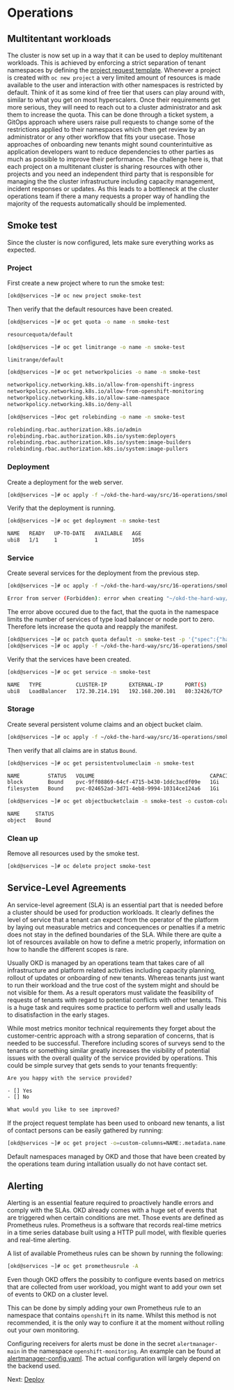 # Operations

## Multitentant workloads

The cluster is now set up in a way that it can be used to deploy multitenant
workloads. This is achieved by enforcing a strict separation of tenant
namespaces by defining the [project request
template](../src/11-permissions/project-request-template.yaml). Whenever a
project is created with `oc new project` a very limited amount of resources is
made available to the user and interaction with other namespaces is restricted
by default. Think of it as some kind of free tier that users can play around
with, similar to what you get on most hyperscalers. Once their requirements get
more serious, they will need to reach out to a cluster administrator and ask
them to increase the quota. This can be done through a ticket system, a GitOps
approach where users raise pull requests to change some of the restrictions
applied to their namespaces which then get review by an administrator or any
other workflow that fits your usecase. Those approaches of onboarding new
tenants might sound counterintuitive as application developers want to reduce
dependencies to other parties as much as possible to improve their performance.
The challenge here is, that each project on a multitenant cluster is sharing
resources with other projects and you need an independent third party that is
responsible for managing the the cluster infrastructure including capacity
management, incident responses or updates. As this leads to a bottleneck at the
cluster operations team if there a many requests a proper way of handling the
majority of the requests automatically should be implemented.

## Smoke test

Since the cluster is now configured, lets make sure everything works as
expected.

### Project

First create a new project where to run the smoke test:

```bash
[okd@services ~]# oc new project smoke-test
```

Then verify that the default resources have been created.

```bash
[okd@services ~]# oc get quota -o name -n smoke-test

resourcequota/default

[okd@services ~]# oc get limitrange -o name -n smoke-test

limitrange/default

[okd@services ~]# oc get networkpolicies -o name -n smoke-test

networkpolicy.networking.k8s.io/allow-from-openshift-ingress
networkpolicy.networking.k8s.io/allow-from-openshift-monitoring
networkpolicy.networking.k8s.io/allow-same-namespace
networkpolicy.networking.k8s.io/deny-all

[okd@services ~]#oc get rolebinding -o name -n smoke-test

rolebinding.rbac.authorization.k8s.io/admin
rolebinding.rbac.authorization.k8s.io/system:deployers
rolebinding.rbac.authorization.k8s.io/system:image-builders
rolebinding.rbac.authorization.k8s.io/system:image-pullers
```

### Deployment

Create a deployment for the web server.

```bash
[okd@services ~]# oc apply -f ~/okd-the-hard-way/src/16-operations/smoke-test/deployment.yaml
```

Verify that the deployment is running.

```bash
[okd@services ~]# oc get deployment -n smoke-test

NAME   READY   UP-TO-DATE   AVAILABLE   AGE
ubi8   1/1     1            1           105s
```

### Service

Create several services for the deployment from the previous step.

```bash
[okd@services ~]# oc apply -f ~/okd-the-hard-way/src/16-operations/smoke-test/service.yaml

Error from server (Forbidden): error when creating "~/okd-the-hard-way/src/16-operations/smoke-test/service.yaml": services "ubi8" is forbidden: exceeded quota: default, requested: services.loadbalancers=1,services.nodeports=1, used: services.loadbalancers=0,services.nodeports=0, limited: services.loadbalancers=0,services.nodeports=0
```

The error above occured due to the fact, that the quota in the namespace limits
the number of services of type load balancer or node port to zero. Therefore
lets increase the quota and reapply the manifest.

```bash
[okd@services ~]# oc patch quota default -n smoke-test -p '{"spec":{"hard":{"services.loadbalancers": 1, "services.nodeports": 1}}}' --type=merge
[okd@services ~]# oc apply -f ~/okd-the-hard-way/src/16-operations/smoke-test/service.yaml
```

Verify that the services have been created.

```bash
[okd@services ~]# oc get service -n smoke-test

NAME   TYPE           CLUSTER-IP       EXTERNAL-IP       PORT(S)        AGE
ubi8   LoadBalancer   172.30.214.191   192.168.200.101   80:32426/TCP   3s
```

### Storage

Create several persistent volume claims and an object bucket claim.

```bash
[okd@services ~]# oc apply -f ~/okd-the-hard-way/src/16-operations/smoke-test/storage.yaml
```

Then verify that all claims are in status `Bound`.

```bash
[okd@services ~]# oc get persistentvolumeclaim -n smoke-test

NAME         STATUS   VOLUME                                     CAPACITY   ACCESS MODES   STORAGECLASS   AGE
block        Bound    pvc-9ff08869-64cf-4715-b430-1ddc3acdf09e   1Gi        RWO            block          3m40s
filesystem   Bound    pvc-024652ad-3d71-4eb8-9994-10314ce124a6   1Gi        RWO            filesystem     4m2s

[okd@services ~]# oc get objectbucketclaim -n smoke-test -o custom-columns=NAME:.metadata.name,STATUS:.status.phase

NAME     STATUS
object   Bound
```

### Clean up

Remove all resources used by the smoke test.

```bash
[okd@services ~]# oc delete project smoke-test
```

## Service-Level Agreements

An service-level agreement (SLA) is an essential part that is needed before a
cluster should be used for production workloads. It clearly defines the level of
service that a tenant can expect from the operator of the platform by laying out
measurable metrics and concequences or penalties if a metric does not stay in
the defined boundaries of the SLA. While there are quite a lot of resources
available on how to define a metric properly, information on how to handle the
different scopes is rare.

Usually OKD is managed by an operations team that takes care of all
infrastructure and platform related activities including capacity planning,
rollout of updates or onboarding of new tenants. Whereas tenants just want to
run their workload and the true cost of the system might and should be not
visible for them. As a result operators must validate the feasibility of
requests of tenants with regard to potential conflicts with other tenants. This
is a huge task and requires some practice to perform well and usally leads to
disatisfaction in the early stages.

While most metrics monitor technical requirements they forget about the
customer-centric approach with a strong separation of concerns, that is needed
to be successful. Therefore including scores of surveys send to the tenants or
something similar greatly increases the visibility of potential issues with the
overall quality of the service provided by operations. This could be simple
survey that gets sends to your tenants frequently:

```txt
Are you happy with the service provided?

- [] Yes
- [] No

What would you like to see improved?
```

If the project request template has been used to onboard new tenants, a list of
contact persons can be easily gathered by running:

```bash
[okd@services ~]# oc get project -o=custom-columns=NAME:.metadata.name,CONTACT:.metadata.annotations.contact
```

Default namespaces managed by OKD and those that have been created by the
operations team during intallation usually do not have contact set.

## Alerting

Alerting is an essential feature required to proactively handle errors and
comply with the SLAs. OKD already comes with a huge set of events that are
triggered when certain conditions are met. Those events are defined as
Prometheus rules. Prometheus is a software that records real-time metrics in a
time series database built using a HTTP pull model, with flexible queries and
real-time alerting.

A list of available Prometheus rules can be shown by running the following:

```bash
[okd@services ~]# oc get prometheusrule -A
```

Even though OKD offers the possibity to configure events based on metrics that
are collected from user workload, you might want to add your own set of events
to OKD on a cluster level.

This can be done by simply adding your own Prometheus rule to an namespace that
contains `openshift` in its name. Whilst this method is not recommended, it is
the only way to confiure it at the moment without rolling out your own
monitoring.

Configuring receivers for alerts must be done in the secret `alertmanager-main`
in the namespace `openshift-monitoring`. An example can be found at
[alertmanager-config.yaml](../src/16-operations/alerting/alertmanager-config.yaml).
The actual configuration will largely depend on the backend used.

Next: [Deploy](20-deploy.md)
